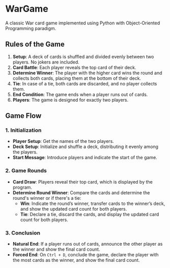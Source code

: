 # WarGame

A classic War card game implemented using Python with Object-Oriented Programming paradigm.

## Rules of the Game

1. **Setup**: A deck of cards is shuffled and divided evenly between two players. No jokers are included.
2. **Card Battle**: Each player reveals the top card of their deck.
3. **Determine Winner**: The player with the higher card wins the round and collects both cards, placing them at the bottom of their deck.
4. **Tie**: In case of a tie, both cards are discarded, and no player collects them.
5. **End Condition**: The game ends when a player runs out of cards.
6. **Players**: The game is designed for exactly two players.

## Game Flow

### 1. Initialization
- **Player Setup**: Get the names of the two players.
- **Deck Setup**: Initialize and shuffle a deck, distributing it evenly among the players.
- **Start Message**: Introduce players and indicate the start of the game.

### 2. Game Rounds
- **Card Draw**: Players reveal their top card, which is displayed by the program.
- **Determine Round Winner**: Compare the cards and determine the round's winner or if there's a tie:
  - **Win**: Indicate the round’s winner, transfer cards to the winner’s deck, and show the updated card count for both players.
  - **Tie**: Declare a tie, discard the cards, and display the updated card count for both players.

### 3. Conclusion
- **Natural End**: If a player runs out of cards, announce the other player as the winner and show the final card count.
- **Forced End**: On `Ctrl + D`, conclude the game, declare the player with the most cards as the winner, and show the final card count.